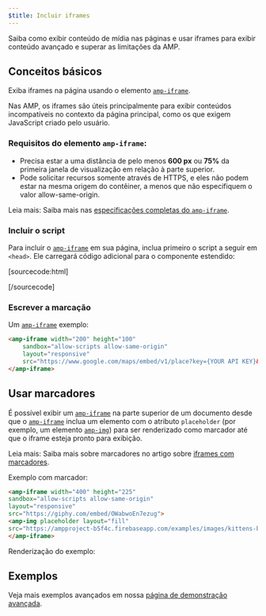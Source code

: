 ```yaml
---
$title: Incluir iframes
---
```


Saiba como exibir conteúdo de mídia nas páginas e usar iframes para exibir conteúdo avançado e superar as limitações da AMP.

## Conceitos básicos

Exiba iframes na página usando o elemento [`amp-iframe`](../../../../documentation/components/reference/amp-iframe.md).

Nas AMP, os iframes são úteis principalmente para exibir conteúdos incompatíveis no contexto da página principal, como os que exigem JavaScript criado pelo usuário.

### Requisitos do elemento `amp-iframe`:

* Precisa estar a uma distância de pelo menos **600 px** ou **75%** da primeira janela de visualização em
relação à parte superior.
* Pode solicitar recursos somente através de HTTPS, e eles não podem estar na mesma origem do contêiner,
a menos que não especifiquem o valor allow-same-origin.

Leia mais: Saiba mais nas [especificações completas do `amp-iframe`](../../../../documentation/components/reference/amp-iframe.md).

### Incluir o script

Para incluir o [`amp-iframe`](../../../../documentation/components/reference/amp-iframe.md) em sua página, inclua primeiro o script a seguir em `<head>`.
Ele carregará código adicional para o componente estendido:

[sourcecode:html]
<script async custom-element="amp-iframe"
    src="https://cdn.ampproject.org/v0/amp-iframe-0.1.js"></script>
[/sourcecode]

### Escrever a marcação

Um [`amp-iframe`](../../../../documentation/components/reference/amp-iframe.md) exemplo:

```html
<amp-iframe width="200" height="100"
    sandbox="allow-scripts allow-same-origin"
    layout="responsive"
    src="https://www.google.com/maps/embed/v1/place?key={YOUR API KEY}&q=europe">
</amp-iframe>
```

## Usar marcadores <a name="using-placeholders"></a>

É possível exibir um [`amp-iframe`](../../../../documentation/components/reference/amp-iframe.md) na parte superior de um documento desde que o [`amp-iframe`](../../../../documentation/components/reference/amp-iframe.md) inclua um elemento com o atributo `placeholder` (por exemplo, um elemento [`amp-img`](../../../../documentation/components/reference/amp-img.md)) para ser renderizado como marcador até que o iframe esteja pronto para exibição.

Leia mais: Saiba mais sobre marcadores no artigo sobre [iframes com marcadores](../../../../documentation/components/reference/amp-iframe.md#iframe-with-placeholder).

Exemplo com marcador:

```html
<amp-iframe width="400" height="225"
sandbox="allow-scripts allow-same-origin"
layout="responsive"
src="https://giphy.com/embed/OWabwoEn7ezug">
<amp-img placeholder layout="fill"
src="https://ampproject-b5f4c.firebaseapp.com/examples/images/kittens-biting.jpg"></amp-img>
</amp-iframe>
```
Renderização do exemplo:

<amp-iframe width="400" height="225"
sandbox="allow-scripts allow-same-origin"
layout="responsive"
src="https://giphy.com/embed/OWabwoEn7ezug">
<amp-img placeholder layout="fill"
src="https://ampproject-b5f4c.firebaseapp.com/examples/images/kittens-biting.jpg"></amp-img>
</amp-iframe>

## Exemplos

Veja mais exemplos avançados em nossa [página de demonstração avançada](../../../../documentation/examples/documentation/amp-iframe.html).
